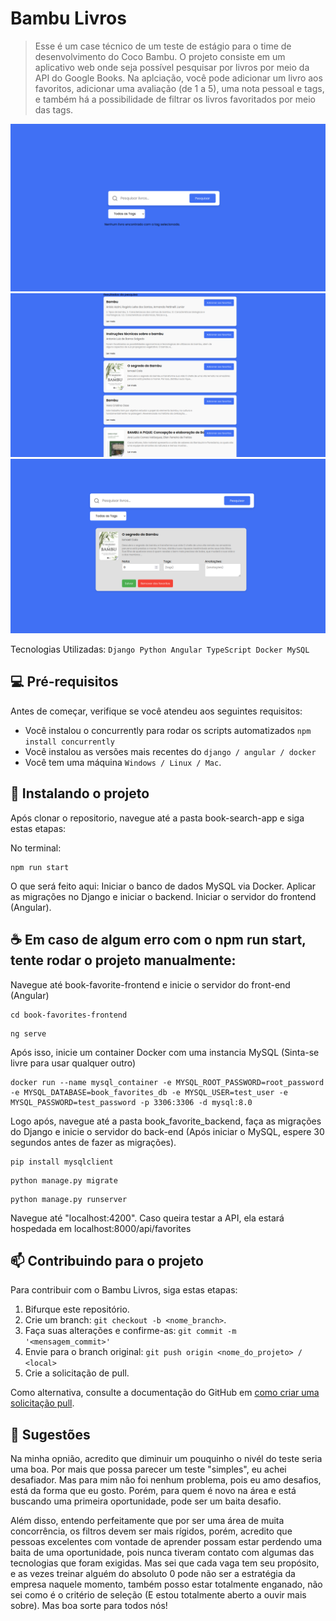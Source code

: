 # Bambu Livros
> Esse é um case técnico de um teste de estágio para o time de desenvolvimento do Coco Bambu. O projeto consiste em um aplicativo web onde seja possível pesquisar por livros por meio da API do Google Books.
> Na aplciação, você pode adicionar um livro aos favoritos, adicionar uma avaliação (de 1 a 5), uma nota pessoal e tags, e também há a possibilidade de filtrar os livros favoritados por meio das tags.

<img src="https://github.com/carlosfernandescrypt/books-search-app/blob/main/imgs/inicial.png" alt="Pagina inicial">
<img src="https://github.com/carlosfernandescrypt/books-search-app/blob/main/imgs/pesquisa.png" alt="Página de pesquisa">
<img src="https://github.com/carlosfernandescrypt/books-search-app/blob/main/imgs/favoritos.png" alt="Página de favoritos">

Tecnologias Utilizadas:
`Django
Python
Angular
TypeScript
Docker
MySQL`

## 💻 Pré-requisitos

Antes de começar, verifique se você atendeu aos seguintes requisitos:

- Você instalou o concurrently para rodar os scripts automatizados `npm install concurrently`
- Você instalou as versões mais recentes do `django / angular / docker`
- Você tem uma máquina `Windows / Linux / Mac`.

## 🚀 Instalando o projeto

Após clonar o repositorio, navegue até a pasta book-search-app e siga estas etapas:

No terminal:

```
npm run start 
```
O que será feito aqui:
Iniciar o banco de dados MySQL via Docker.
Aplicar as migrações no Django e iniciar o backend.
Iniciar o servidor do frontend (Angular).


## ☕ Em caso de algum erro com o npm run start, tente rodar o projeto manualmente:

Navegue até book-favorite-frontend e inicie o servidor do front-end (Angular)

```
cd book-favorites-frontend
```
```
ng serve
```
Após isso, inicie um container Docker com uma instancia MySQL (Sinta-se livre para usar qualquer outro)

```
docker run --name mysql_container -e MYSQL_ROOT_PASSWORD=root_password -e MYSQL_DATABASE=book_favorites_db -e MYSQL_USER=test_user -e MYSQL_PASSWORD=test_password -p 3306:3306 -d mysql:8.0
```

Logo após, navegue até a pasta book_favorite_backend, faça as migrações do Django e inicie o servidor do back-end (Após iniciar o MySQL, espere 30 segundos antes de fazer as migrações). 

```
pip install mysqlclient
```
```
python manage.py migrate
```
```
python manage.py runserver
```
Navegue até "localhost:4200".
Caso queira testar a API, ela estará hospedada em localhost:8000/api/favorites

## 📫 Contribuindo para o projeto

Para contribuir com o Bambu Livros, siga estas etapas:

1. Bifurque este repositório.
2. Crie um branch: `git checkout -b <nome_branch>`.
3. Faça suas alterações e confirme-as: `git commit -m '<mensagem_commit>'`
4. Envie para o branch original: `git push origin <nome_do_projeto> / <local>`
5. Crie a solicitação de pull.

Como alternativa, consulte a documentação do GitHub em [como criar uma solicitação pull](https://help.github.com/en/github/collaborating-with-issues-and-pull-requests/creating-a-pull-request).

## 🤝 Sugestões

Na minha opnião, acredito que diminuir um pouquinho o nivél do teste seria uma boa. Por mais que possa parecer um teste "simples", eu achei desafiador. Mas para mim não foi nenhum problema, pois eu amo desafios, está da forma que eu gosto. Porém, para quem é novo na área e está buscando uma primeira oportunidade, pode ser um baita desafio.

Além disso, entendo perfeitamente que por ser uma área de muita concorrência, os filtros devem ser mais rígidos, porém, acredito que pessoas excelentes com vontade de aprender possam estar perdendo uma baita de uma oportunidade, pois nunca tiveram contato com algumas das tecnologias que foram exigidas. Mas sei que cada vaga tem seu propósito, e as vezes treinar alguém do absoluto 0 pode não ser a estratégia da empresa naquele momento, também posso estar totalmente enganado, não sei como é o critério de seleção (E estou totalmente aberto a ouvir mais sobre). Mas boa sorte para todos nós!
